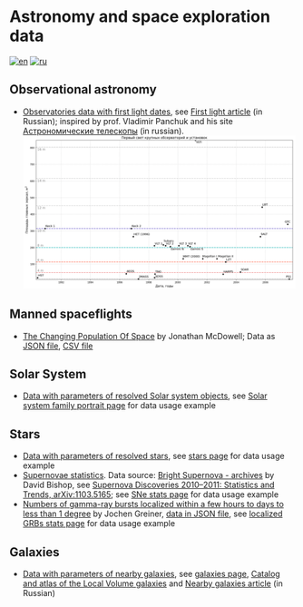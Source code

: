 # Astronomy and space exploration data

[![en](https://img.shields.io/badge/lang-en-red.svg)](README.md)
[![ru](https://img.shields.io/badge/lang-ru-green.svg)](README-ru.md)

## Observational astronomy

* [Observatories data with first light dates](./observatories.json),
  see [First light article](https://vk.com/@planetariumvg-pervyi-svet-kak-observatorii-nachinaut-rabotu) (in Russian);
  inspired by prof. Vladimir Panchuk and his site [Астрономические телескопы](http://astrotelescope.narod.ru/) (in russian).  
  ![First light dates of notable observatories with areas of main mirrors. Years 1990-2008](./plots/observational/first-light-1990-2008.png "First light dates of notable observatories with areas of main mirrors. Years 1990-2008")

## Manned spaceflights

* [The Changing Population Of Space](https://planet4589.org/space/astro/web/pop.html) by Jonathan McDowell;
  Data as [JSON file](./space_population.json), [CSV file](./space_population.csv)

## Solar System

* [Data with parameters of resolved Solar system objects](./solarsystem/resolved.json),
  see [Solar system family portrait page](https://gvard.github.io/solarsystem/resolved/) for data usage example

## Stars

* [Data with parameters of resolved stars](./stars/resolved.json),
  see [stars page](https://gvard.github.io/stars/resolved/) for data usage example
* [Supernovae statistics](./stars/sne-stats.json).
  Data source:
  [Bright Supernova - archives](https://rochesterastronomy.org/snimages/archives.html) by David Bishop,
  see [Supernova Discoveries 2010–2011: Statistics and Trends, arXiv:1103.5165](https://arxiv.org/abs/1103.5165);
  see [SNe stats page](https://gvard.github.io/stars/snstats/) for data usage example
* [Numbers of gamma-ray bursts localized within a few hours to days to less than 1 degree](https://www.mpe.mpg.de/~jcg/grbgen.html) by Jochen Greiner,
  [data in JSON file](./stars/grbs-localized-stats.json),
  see [localized GRBs stats page](https://gvard.github.io/grb/stats/) for data usage example

## Galaxies

* [Data with parameters of nearby galaxies](./galaxies/nearby.json),
  see [galaxies page](https://gvard.github.io/galaxies/),
  [Catalog and atlas of the Local Volume galaxies](https://www.sao.ru/lv/lvgdb/introduction.php) and
  [Nearby galaxies article](https://vk.com/@planetariumvg-astronomicheskie-dannye-galaktiki-mestnogo-obema) (in Russian)
